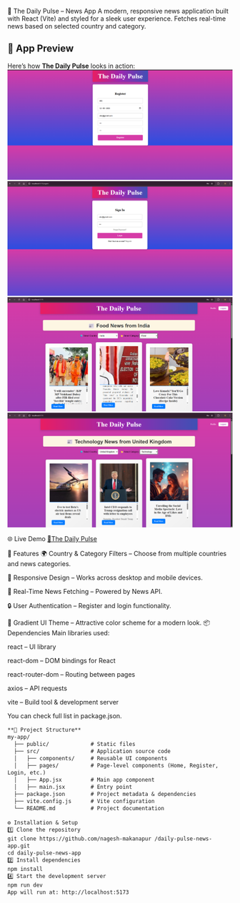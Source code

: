 
📰 The Daily Pulse – News App
A modern, responsive news application built with React (Vite) and styled for a sleek user experience. Fetches real-time news based on selected country and category.
## 📸 App Preview

Here’s how **The Daily Pulse** looks in action:
![image alt](https://github.com/nagesh-makanapur/daily-pulse-news-app/blob/3b7b297e655a07ec96b1d8ebddff60d632acc016/Snapshots/Registration%20page.png)
![image alt](https://github.com/nagesh-makanapur/daily-pulse-news-app/blob/7f76cb4ac2cdb6384122cf39af10d21071fbb895/Snapshots/Login%20page.png)
![image alt](https://github.com/nagesh-makanapur/daily-pulse-news-app/blob/d27cf269db42f3249ffe6e91fc2994d3484e4a87/Snapshots/Homepage.png)
![image alt](https://github.com/nagesh-makanapur/daily-pulse-news-app/blob/ffb0b4af708a148040f3f7d1ebf1e8272b89971a/Snapshots/Homepage2.png)

🌐 Live Demo
  [🔗The Daily Pulse](https://daily-pulse-news-app.onrender.com)


📌 Features
🌍 Country & Category Filters – Choose from multiple countries and news categories.

📱 Responsive Design – Works across desktop and mobile devices.

📰 Real-Time News Fetching – Powered by News API.

🔒 User Authentication – Register and login functionality.

🎨 Gradient UI Theme – Attractive color scheme for a modern look.
  📦 Dependencies
Main libraries used:

react – UI library

react-dom – DOM bindings for React

react-router-dom – Routing between pages

axios – API requests

vite – Build tool & development server

You can check full list in package.json.


``````
**📂 Project Structure**
my-app/
  ├── public/             # Static files
  ├── src/                # Application source code
  │   ├── components/     # Reusable UI components
  │   ├── pages/          # Page-level components (Home, Register, Login, etc.)
  │   ├── App.jsx         # Main app component
  │   ├── main.jsx        # Entry point
  ├── package.json        # Project metadata & dependencies
  ├── vite.config.js      # Vite configuration
  └── README.md           # Project documentation

⚙️ Installation & Setup
1️⃣ Clone the repository
git clone https://github.com/nagesh-makanapur /daily-pulse-news-app.git
cd daily-pulse-news-app
2️⃣ Install dependencies
npm install
4️⃣ Start the development server
npm run dev
App will run at: http://localhost:5173
